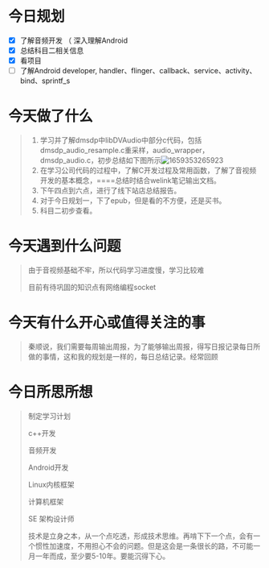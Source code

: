 # 今日规划

- [X] 了解音频开发 （ 深入理解Android
- [X] 总结科目二相关信息
- [X] 看项目
- [ ] 了解Android developer, handler、flinger、callback、service、activity、bind、sprintf_s

# 今天做了什么

> 1. 学习并了解dmsdp中libDVAudio中部分c代码，包括dmsdp_audio_resample.c重采样，audio_wrapper，dmsdp_audio.c，初步总结如下图所示![1659353265923](https://file+.vscode-resource.vscode-cdn.net/d%3A/MYProject/Day/2022-08/image/8-01/1659353265923.png)
> 2. 在学习公司代码的过程中，了解C开发过程及常用函数，了解了音视频开发的基本概念，====总结时结合welink笔记输出文档。
> 3. 下午四点到六点，进行了线下站店总结报告。
> 4. 对于今日规划一，下了epub，但是看的不方便，还是买书。
> 5. 科目二初步查看。

# 今天遇到什么问题

> 由于音视频基础不牢，所以代码学习进度慢，学习比较难
>
> 目前有待巩固的知识点有网络编程socket

# 今天有什么开心或值得关注的事

> 秦顺说，我们需要每周输出周报，为了能够输出周报，得写日报记录每日所做的事情，这和我的规划是一样的，每日总结记录。经常回顾

# 今日所思所想

> 制定学习计划
>
> c++开发
>
> 音频开发
>
> Android开发
>
> Linux内核框架
>
> 计算机框架
>
> SE 架构设计师
>
> 技术是立身之本，从一个点吃透，形成技术思维。再啃下下一个点，会有一个惯性加速度，不用担心不会的问题。但是这会是一条很长的路，不可能一月一年而成，至少要5-10年。要能沉得下心。
